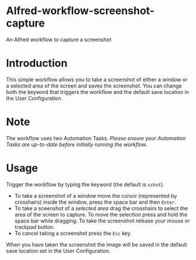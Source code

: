 # Alfred-workflow-screenshot-capture
An Alfred workflow to capture a screenshot

# Introduction

This simple workflow allows you to take a screenshot of either a window or a selected area of the screen and saves the screenshot. You can change both the keyword that triggers the workflow and the default save location in the User Configuration.

# Note

The workflow uses two Automation Tasks. *Please ensure your Automation Tasks are up-to-date before initially running the workflow*.

# Usage

Trigger the workflow by typing the keyword (the default is `sshot`).

- To take a screenshot of a *window* move the cursor (represented by crosshairs) inside the window, press the space bar and then `Enter`.
- To take a sceenshot of a *selected area* drag the crosshairs to select the area of the screen to capture. To move the selection press and hold the space bar while dragging. To take the screenshot release your mouse or trackpad button. 
- To cancel taking a screenshot press the `Esc` key.

When you have taken the screenshot the image will be saved in the default save location set in the User Configuration.
